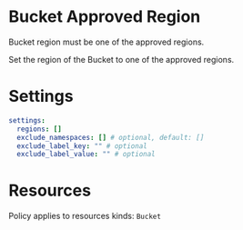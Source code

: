 # Bucket Approved Region

Bucket region must be one of the approved regions.

Set the region of the Bucket to one of the approved regions.

# Settings

```yaml
settings:
  regions: []
  exclude_namespaces: [] # optional, default: []
  exclude_label_key: "" # optional
  exclude_label_value: "" # optional
```

# Resources

Policy applies to resources kinds:
`Bucket`
